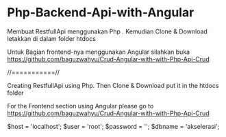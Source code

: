 # Php-Backend-Api-with-Angular
Membuat RestfullApi menggunakan Php .
Kemudian Clone & Download
letakkan di dalam folder htdocs

Untuk Bagian frontend-nya menggunakan Angular silahkan buka https://github.com/baguzwahyu/Crud-Angular-with-with-Php-Api-Crud


//===========//

Creating RestfullApi using Php.
Then Clone & Download
put it in the htdocs folder

For the Frontend section using Angular please go to https://github.com/baguzwahyu/Crud-Angular-with-with-Php-Api-Crud

$host = 'localhost';
$user = 'root';
$password = '';
$dbname = 'akselerasi';
